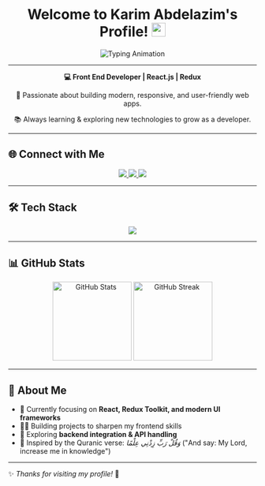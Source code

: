 <h1 align="center">
  Welcome to Karim Abdelazim's Profile! 
  <img src="https://media.giphy.com/media/hvRJCLFzcasrR4ia7z/giphy.gif" width="28">
</h1>

<p align="center">
  <img src="https://readme-typing-svg.demolab.com?font=Fira+Code&size=22&duration=4000&pause=1000&color=0A66C2&center=true&vCenter=true&width=600&lines=💻+Front+End+Developer;⚛️+React+%2B+Redux+Enthusiast;📚+Always+Learning+New+Technologies;وَقُلْ+رَبِّ+زِدْنِي+عِلْمًا" alt="Typing Animation" />
</p>

---

<div align="center">
  <p><strong>💻 Front End Developer | React.js | Redux</strong></p>
  <p>🚀 Passionate about building modern, responsive, and user-friendly web apps.</p>
  <p>📚 Always learning & exploring new technologies to grow as a developer.</p>
</div>

---

## 🌐 Connect with Me
<p align="center">
  <a href="https://www.linkedin.com/feed/" target="_blank">
    <img src="https://img.shields.io/badge/-Karim%20Abdelazim-0A66C2?style=for-the-badge&logo=linkedin&logoColor=white" />
  </a>
  <a href="https://t.me/Karimabdelazim" target="_blank">
    <img src="https://img.shields.io/badge/-Telegram-26A5E4?style=for-the-badge&logo=telegram&logoColor=white" />
  </a>
  <a href="https://www.facebook.com/" target="_blank">
    <img src="https://img.shields.io/badge/-Facebook-1877F2?style=for-the-badge&logo=facebook&logoColor=white" />
  </a>
</p>

---

## 🛠 Tech Stack
<p align="center">
  <img src="https://skillicons.dev/icons?i=js,react,redux,html,css,tailwind,bootstrap,sass,jquery,materialui,git,github,vscode" />
</p>

---

## 📊 GitHub Stats
<div align="center">
  <img src="https://github-readme-stats.vercel.app/api?username=karim-124&show_icons=true&theme=tokyonight" height="160" alt="GitHub Stats"/>
  <img src="https://github-readme-streak-stats.herokuapp.com?user=karim-124&theme=tokyonight&hide_border=true" height="160" alt="GitHub Streak"/>
</div>

---

## 🚀 About Me
- 🎯 Currently focusing on **React, Redux Toolkit, and modern UI frameworks**  
- 🧑‍💻 Building projects to sharpen my frontend skills  
- 🌱 Exploring **backend integration & API handling**  
- 📖 Inspired by the Quranic verse: *وَقُلْ رَبِّ زِدْنِي عِلْمًا* ("And say: My Lord, increase me in knowledge")  

---

✨ *Thanks for visiting my profile!* 🌟
